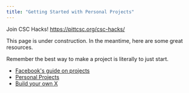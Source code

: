 ```yaml
---
title: "Getting Started with Personal Projects"
---
```


Join CSC Hacks! https://pittcsc.org/csc-hacks/

This page is under construction. In the meantime, here are some great resources.

Remember the best way to make a project is literally to just start.

- [Facebook's guide on projects](https://drive.google.com/file/d/1-RK2qjG2h1mrPfc6qSTqC6O9TdY0iSI7/view?usp=sharing)
- [Personal Projects](https://www.youtube.com/watch?v=sEqlnPUaRX0&feature=youtu.be)
- [Build your own X](https://github.com/danistefanovic/build-your-own-x#build-your-own-database)
